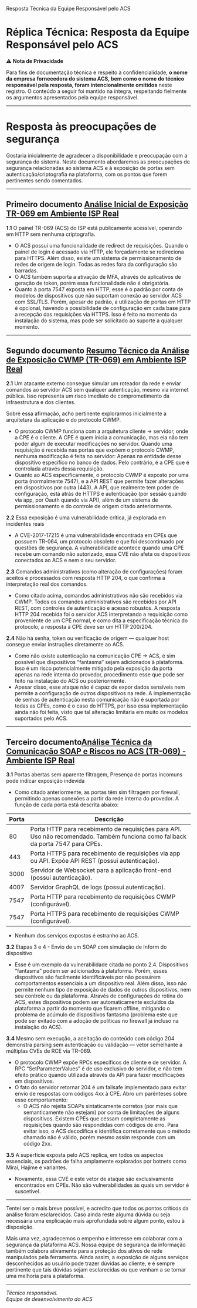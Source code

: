 Resposta Técnica da Equipe Responsável pelo ACS

# Réplica Técnica: Resposta da Equipe Responsável pelo ACS

⚠️ **Nota de Privacidade**

Para fins de documentação técnica e respeito à confidencialidade, **o nome da empresa fornecedora do sistema ACS, bem como o nome do técnico responsável pela resposta, foram intencionalmente omitidos** neste registro. O conteúdo a seguir foi mantido na íntegra, respeitando fielmente os argumentos apresentados pela equipe responsável.

---

# Resposta às preocupações de segurança

Gostaria inicialmente de agradecer a disponibilidade e preocupação com a segurança do sistema. Neste documento abordaremos as preocupações de segurança relacionadas ao sistema ACS e à exposição de portas sem autenticação/criptografia na plataforma, com os pontos que forem pertinentes sendo comentados.

---

## Primeiro documento [Análise Inicial de Exposição TR-069 em Ambiente ISP Real](../01-Analise-Inicial-Exposicao/README.md)

**1.1** O painel TR-069 (ACS) do ISP está publicamente acessível, operando em HTTP sem nenhuma criptografia.

- O ACS possui uma funcionalidade de redirect de requisições. Quando o painel de login é acessado via HTTP, ele forçadamente se redireciona para HTTPS. Além disso, existe um sistema de permissionamento de redes de origem de login. Todas as redes fora da configuração são barradas.
- O ACS também suporta a ativação de MFA, através de aplicativos de geração de token, porém essa funcionalidade não é obrigatória.
- Quanto à porta 7547 exposta em HTTP, esse é o padrão por conta de modelos de dispositivos que não suportam conexão ao servidor ACS com SSL/TLS. Porém, apesar de padrão, a utilização de portas em HTTP é opcional, havendo a possibilidade de configuração em cada base para a recepção das requisições via HTTPS. Isso é feito no momento da instalação do sistema, mas pode ser solicitado ao suporte a qualquer momento.

---

## Segundo documento [Resumo Técnico da Análise de Exposição CWMP (TR-069) em Ambiente ISP Real](../03-Resumo-Tecnico-ACS/README.md)

**2.1** Um atacante externo consegue simular um roteador da rede e enviar comandos ao servidor ACS sem qualquer autenticação, mesmo via internet pública. Isso representa um risco imediato de comprometimento da infraestrutura e dos clientes.

Sobre essa afirmação, acho pertinente explorarmos inicialmente a arquitetura da aplicação e do protocolo CWMP.

- O protocolo CWMP funciona com a arquitetura cliente -> servidor, onde a CPE é o cliente. A CPE é quem inicia a comunicação, mas ela não tem poder algum de executar modificações no servidor. Quando uma requisição é recebida nas portas que expõem o protocolo CWMP, nenhuma modificação é feita no servidor: Apenas na entidade desse dispositivo específico no banco de dados. Pelo contrário, é a CPE que é controlada através dessa requisição.
- Quanto ao ACS especificamente, o protocolo CWMP é exposto por uma porta (normalmente 7547), e a API REST que permite fazer alterações em dispositivos por outra (443). A API, que realmente tem poder de configuração, está atrás de HTTPS e autenticação (por sessão quando via app, por Oauth quando via API), além de um sistema de permissionamento e do controle de origem citado anteriormente.

**2.2** Essa exposição é uma vulnerabilidade crítica, já explorada em incidentes reais

- A CVE-2017-17215 é uma vulnerabilidade encontrada em CPEs que possuem TR-064, um protocolo obsoleto e que foi descontinuado por questões de segurança. A vulnerabilidade acontece quando uma CPE recebe um comando não autorizado, essa CVE não afeta os dispositivos conectados ao ACS e nem o seu servidor.

**2.3** Comandos administrativos (como alteração de configurações) foram aceitos e processados com resposta HTTP 204, o que confirma a interpretação real dos comandos.

- Como citado acima, comandos administrativos não são recebidos via CWMP. Todos os comandos administrativos são recebidos por API REST, com controles de autenticação e acesso robustos. A resposta HTTP 204 recebida foi o servidor ACS interpretando a requisição como proveniente de um CPE normal, e como dita a especificação técnica do protocolo, a resposta à CPE deve ser um HTTP 200/204.

**2.4** Não há senha, token ou verificação de origem — qualquer host consegue enviar instruções diretamente ao ACS.

- Como não existe autenticação na comunicação CPE -> ACS, é sim possível que dispositivos “fantasma” sejam adicionados à plataforma. Isso é um risco potencialmente mitigado pela exposição da porta apenas na rede interna do provedor, procedimento esse que pode ser feito na instalação do ACS ou posteriormente.
- Apesar disso, esse ataque não é capaz de expor dados sensíveis nem permite a configuração de outros dispositivos na rede. A implementação de senhas de autenticação nesta comunicação não é suportada por todas as CPEs, como é o caso do HTTPS, por isso essa implementação ainda não foi feita, visto que tal alteração limitaria em muito os modelos suportados pelo ACS.

---

## Terceiro documento[Análise Técnica da Comunicação SOAP e Riscos no ACS (TR-069) - Ambiente ISP Real](../02-Analise-Tecnica-ACS-SOAP/README.md)

**3.1** Portas abertas sem aparente filtragem, Presença de portas incomuns pode indicar exposição indevida

- Como citado anteriormente, as portas têm sim filtragem por firewall, permitindo apenas conexões a partir da rede interna do provedor. A função de cada porta está descrita abaixo:

| Porta | Descrição                                                                                                                        |
|-------|--------------------------------------------------------------------------------------------------------------------------------- |
| 80    | Porta HTTP para recebimento de requisições para API. Uso não recomendado. Também funciona como fallback da porta 7547 para CPEs. |
| 443   | Porta HTTPS para recebimento de requisições via app ou API. Expõe API REST (possui autenticação).                                |
| 3000  | Servidor de Websocket para a aplicação front-end (possui autenticação).                                                          |
| 4007  | Servidor GraphQL de logs (possui autenticação).                                                                                  |
| 7547  | Porta HTTP para recebimento de requisições CWMP (configurável).                                                                  |
| 7547  | Porta HTTPS para recebimento de requisições CWMP (configurável).                                                                 |

- Nenhum dos serviços expostos é estranho ao ACS.

**3.2** Etapas 3 e 4 - Envio de um SOAP com simulação de Inform do dispositivo

- Esse é um exemplo da vulnerabilidade citada no ponto 2.4. Dispositivos “fantasma” podem ser adicionados à plataforma. Porém, esses dispositivos são facilmente identificáveis por não possuírem comportamentos essenciais a um dispositivo real. Além disso, isso não permite nenhum tipo de exposição de dados de outros dispositivos, nem seu controle ou da plataforma. Através de configurações de rotina do ACS, estes dispositivos podem ser automaticamente excluídos da plataforma a partir do momento que ficarem offline, mitigando o problema de acúmulo de dispositivos fantasma (problema este que pode ser evitado com a adoção de políticas no firewall já incluso na instalação do ACS).

**3.4** Mesmo sem execução, a aceitação do conteúdo com código 204 demonstra parsing sem autenticação ou validação — vetor semelhante a múltiplas CVEs de RCE via TR-069.

- O protocolo CWMP expõe RPCs específicos de cliente e de servidor. A RPC “SetParameterValues” é de uso exclusivo do servidor, e não tem efeito prático quando utilizada através da API para fazer modificações em dispositivos.
- O fato do servidor retornar 204 é um failsafe implementado para evitar envio de respostas com códigos 4xx à CPE. Abro um parênteses sobre esse comportamento:
    - O ACS não rejeita SOAPs sintaticamente corretos (por mais que semanticamente não estejam) por conta de limitações de alguns dispositivos. Existem CPEs que cessam completamente as requisições quando são respondidas com códigos de erro. Para evitar isso, o ACS decodifica e identifica corretamente que o método chamado não é válido, porém mesmo assim responde com um código 2xx.

**3.5** A superfície exposta pelo ACS replica, em todos os aspectos essenciais, os padrões de falha amplamente explorados por botnets como Mirai, Hajime e variantes.

- Novamente, essa CVE e este vetor de ataque são exclusivamente encontrados em CPEs. Não são vulnerabilidades às quais um servidor é suscetível.

---

Tentei ser o mais breve possível, e acredito que todos os pontos críticos da análise foram esclarecidos. Caso ainda reste alguma dúvida ou seja necessária uma explicação mais aprofundada sobre algum ponto, estou à disposição.

Mais uma vez, agradecemos o empenho e interesse em colaborar com a segurança da plataforma ACS. Nossa equipe de segurança da informação também colabora ativamente para a proteção dos ativos de rede manipulados pela ferramenta. Ainda assim, a exposição de alguns serviços desconhecidos ao usuário pode trazer dúvidas ao cliente, e é sempre pertinente que tais dúvidas sejam esclarecidas ou que venham a se tornar uma melhoria para a plataforma.

---

_Técnico responsável._  
_Equipe de desenvolvimento do ACS_
